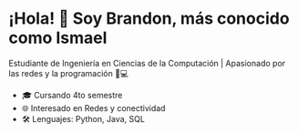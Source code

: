 # ¡Hola! 👋 Soy Brandon, más conocido como Ismael

Estudiante de Ingeniería en Ciencias de la Computación | Apasionado por las redes y la programación 🔌💻

- 🎓 Cursando 4to semestre
- 🌐 Interesado en Redes y conectividad
- 🛠️ Lenguajes: Python, Java, SQL


<!--
**BrandonFreire/BrandonFreire** is a ✨ _special_ ✨ repository because its `README.md` (this file) appears on your GitHub profile.

Here are some ideas to get you started:

- 🔭 I’m currently working on ...
- 🌱 I’m currently learning ...
- 👯 I’m looking to collaborate on ...
- 🤔 I’m looking for help with ...
- 💬 Ask me about ...
- 📫 How to reach me: ...
- 😄 Pronouns: ...
- ⚡ Fun fact: ...
-->
